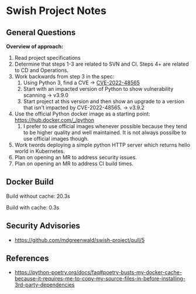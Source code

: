 # Swish Project Notes



## General Questions

**Overview of approach:**
1. Read project specifications
2. Determine that steps 1-3 are related to SVN and CI. Steps 4+ are related to CD and Operations.
3. Work backwards from step 3 in the spec:
   1. Using Python 3, find a CVE -> [CVE-2022-48565](https://nvd.nist.gov/vuln/detail/CVE-2022-48565)
   2. Start with an impacted version of Python to show vulnerability scanning -> v3.9.0
   3. Start project at this version and then show an upgrade to a version that isn't impacted by CVE-2022-48565. -> v3.9.2
4. Use the official Python docker image as a starting point: https://hub.docker.com/_/python
   1. I prefer to use official images whenever possible because they tend to be higher quality and well maintained. It is not always possilbe to use official images though.
5. Work twords deploying a simple python HTTP server which returns hello world in Kubernetes.
6. Plan on opening an MR to address security issues.
7. Plan on opening an MR to address CI build times.



## Docker Build

Build without cache: 20.3s

Build with cache: 0.3s



## Security Advisories

* https://github.com/mdgreenwald/swish-project/pull/5



## References

* https://python-poetry.org/docs/faq#poetry-busts-my-docker-cache-because-it-requires-me-to-copy-my-source-files-in-before-installing-3rd-party-dependencies